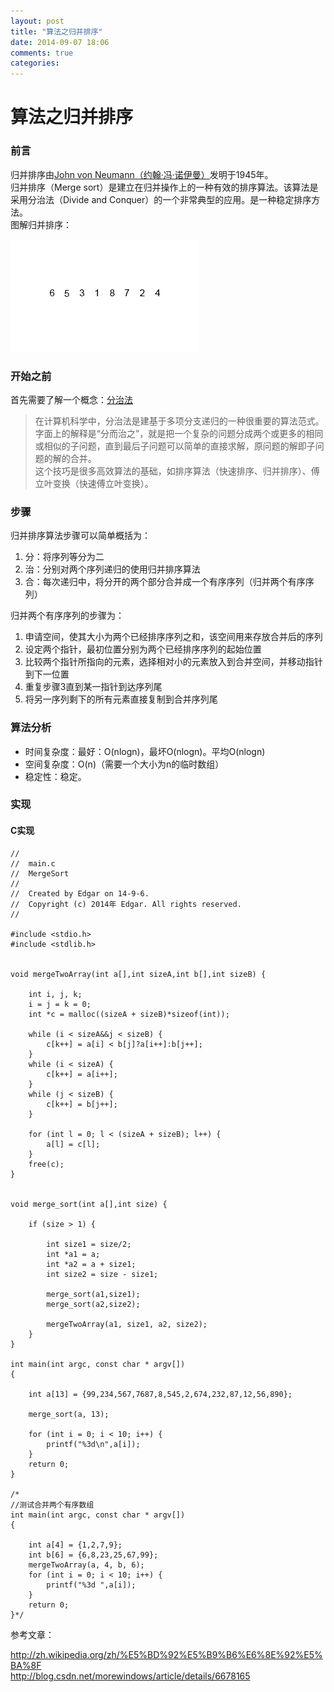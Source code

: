 ```yaml
---
layout: post
title: "算法之归并排序"
date: 2014-09-07 18:06
comments: true
categories: 
---
```

# 算法之归并排序
### 前言
归并排序由[John von Neumann（约翰·冯·诺伊曼）](http://en.wikipedia.org/wiki/John_von_Neumann)发明于1945年。   
归并排序（Merge sort）是建立在归并操作上的一种有效的排序算法。该算法是采用分治法（Divide and Conquer）的一个非常典型的应用。是一种稳定排序方法。<!--more-->      
图解归并排序：   

![](/images/mergesort/1.gif) 


### 开始之前
首先需要了解一个概念：[分治法](http://zh.wikipedia.org/wiki/%E5%88%86%E6%B2%BB%E6%B3%95)    
>在计算机科学中，分治法是建基于多项分支递归的一种很重要的算法范式。字面上的解释是“分而治之”，就是把一个复杂的问题分成两个或更多的相同或相似的子问题，直到最后子问题可以简单的直接求解，原问题的解即子问题的解的合并。   
>这个技巧是很多高效算法的基础，如排序算法（快速排序、归并排序）、傅立叶变换（快速傅立叶变换）。  

### 步骤

归并排序算法步骤可以简单概括为：  

1. 分：将序列等分为二
2. 治：分别对两个序列递归的使用归并排序算法
3. 合：每次递归中，将分开的两个部分合并成一个有序序列（归并两个有序序列）

归并两个有序序列的步骤为：   

1. 申请空间，使其大小为两个已经排序序列之和，该空间用来存放合并后的序列    
2. 设定两个指针，最初位置分别为两个已经排序序列的起始位置    
3. 比较两个指针所指向的元素，选择相对小的元素放入到合并空间，并移动指针到下一位置    
4. 重复步骤3直到某一指针到达序列尾    
5. 将另一序列剩下的所有元素直接复制到合并序列尾   

### 算法分析

* 时间复杂度：最好：O(nlogn)，最坏O(nlogn)。平均O(nlogn)    
* 空间复杂度：O(n)（需要一个大小为n的临时数组）   
* 稳定性：稳定。

### 实现

#### C实现

```objc
//
//  main.c
//  MergeSort
//
//  Created by Edgar on 14-9-6.
//  Copyright (c) 2014年 Edgar. All rights reserved.
//

#include <stdio.h>
#include <stdlib.h>


void mergeTwoArray(int a[],int sizeA,int b[],int sizeB) {
    
    int i, j, k;
    i = j = k = 0;
    int *c = malloc((sizeA + sizeB)*sizeof(int));
    
    while (i < sizeA&&j < sizeB) {
        c[k++] = a[i] < b[j]?a[i++]:b[j++];
    }
    while (i < sizeA) {
        c[k++] = a[i++];
    }
    while (j < sizeB) {
        c[k++] = b[j++];
    }
    
    for (int l = 0; l < (sizeA + sizeB); l++) {
        a[l] = c[l];
    }
    free(c);
}


void merge_sort(int a[],int size) {
    
    if (size > 1) {
        
        int size1 = size/2;
        int *a1 = a;
        int *a2 = a + size1;
        int size2 = size - size1;
        
        merge_sort(a1,size1);
        merge_sort(a2,size2);
        
        mergeTwoArray(a1, size1, a2, size2);
    }
}

int main(int argc, const char * argv[])
{
    
    int a[13] = {99,234,567,7687,8,545,2,674,232,87,12,56,890};
    
    merge_sort(a, 13);
    
    for (int i = 0; i < 10; i++) {
        printf("%3d\n",a[i]);
    }
    return 0;
}

/*
//测试合并两个有序数组
int main(int argc, const char * argv[])
{
    
    int a[4] = {1,2,7,9};
    int b[6] = {6,8,23,25,67,99};
    mergeTwoArray(a, 4, b, 6);
    for (int i = 0; i < 10; i++) {
        printf("%3d ",a[i]);
    }
    return 0;
}*/
```

参考文章：   

http://zh.wikipedia.org/zh/%E5%BD%92%E5%B9%B6%E6%8E%92%E5%BA%8F     
http://blog.csdn.net/morewindows/article/details/6678165
